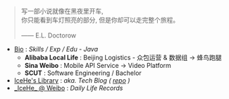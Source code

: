 <!-- > 好记性不如烂博客 -->

<!-- Done is better than perfect. -->

> 写一部小说就像在黑夜里开车, <br/>你只能看到车灯照亮的部分, 但是你却可以走完整个旅程。<br/><br/>—— E.L. Doctorow

- [Bio](/marks/bio.md) : _Skills / Exp / Edu - Java_
    - **Alibaba Local Life** : Beijing Logistics - 众包运营 & 数据组 → 蜂鸟跑腿
    - **Sina Weibo** : Mobile API Service → Video Platform
    - **SCUT** : Software Engineering / Bachelor
- [IceHe's Library](https://icehe.xyz/#/) : _aka. Tech Blog ( [repo](https://github.com/IceHe/lib) )_
- [\_IceHe\_ @ Weibo](https://weibo.com/icedes) : _Daily Life Records_

<!-- ### Hi there 👋 -->

<!--
**IceHe/IceHe** is a ✨ _special_ ✨ repository because its `README.md` (this file) appears on your GitHub profile.

Here are some ideas to get you started:

- 🔭 I’m currently working on ...
- 🌱 I’m currently learning ...
- 👯 I’m looking to collaborate on ...
- 🤔 I’m looking for help with ...
- 💬 Ask me about ...
- 📫 How to reach me: ...
- 😄 Pronouns: ...
- ⚡ Fun fact: ...
-->
